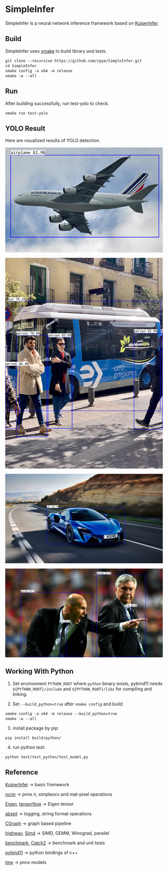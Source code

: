 # SimpleInfer

SimpleInfer is a neural network inference framework based on [KuiperInfer](https://github.com/zjhellofss/KuiperInfer).

## Build

SimpleInfer uses [xmake](https://xmake.io/#/) to build library and tests.

```shell
git clone --recursive https://github.com/zpye/SimpleInfer.git
cd SimpleInfer
xmake config -a x64 -m release
xmake -w --all
```
## Run

After building successfully, run test-yolo to check.

```shell
xmake run test-yolo
```

## YOLO Result

Here are visualized results of YOLO detection.

![result_31.jpg](imgs/result_31.jpg)

![result_bus.jpg](imgs/result_bus.jpg)

![result_car.jpg](imgs/result_car.jpg)

![result_zidane.jpg](imgs/result_zidane.jpg)

## Working With Python

1. Set environment `PYTHON_ROOT` where `python` binary exists, pybind11 needs `${PYTHON_ROOT}/include` and `${PYTHON_ROOT}/libs` for compiling and linking.

2. Set `--build_python=true` after `xmake config` and build: 

```shell
xmake config -a x64 -m release --build_python=true
xmake -w --all
```

3. install package by pip:

```shell
pip install build/python/
```

4. run python test:

```shell
python test/test_python/test_model.py
```

## Reference

[KuiperInfer](https://github.com/zjhellofss/KuiperInfer) -> basic framework

[ncnn](https://github.com/Tencent/ncnn) -> pnnx ir, simpleocv and mat-pixel operations

[Eigen](https://gitlab.com/libeigen/eigen), [tensorflow](https://github.com/tensorflow/tensorflow) -> Eigen tensor

[abseil](https://github.com/abseil/abseil-cpp) -> logging, string format operations

[CGraph](https://github.com/ChunelFeng/CGraph) -> graph based pipeline

[highway](https://github.com/google/highway), [Simd](https://github.com/ermig1979/Simd) -> SIMD, GEMM, Winograd, parallel

[benchmark](https://github.com/google/benchmark), [Catch2](https://github.com/catchorg/Catch2) -> benchmark and unit tests

[pybind11](https://github.com/pybind/pybind11) -> python bindings of c++

[tmp](https://github.com/zjhellofss/tmp) -> pnnx models
